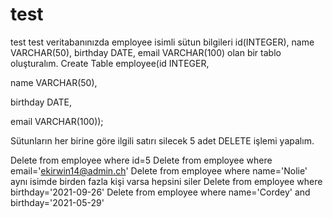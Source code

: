# test
test
test veritabanınızda employee isimli sütun bilgileri id(INTEGER), name VARCHAR(50), birthday DATE, email VARCHAR(100) olan bir tablo oluşturalım.
Create Table employee(id INTEGER,

name VARCHAR(50),

birthday DATE,

email VARCHAR(100));






Sütunların her birine göre ilgili satırı silecek 5 adet DELETE işlemi yapalım.

Delete from employee where id=5
Delete from employee where email='ekirwin14@admin.ch'
Delete from employee where name='Nolie' aynı isimde birden fazla kişi varsa hepsini siler
Delete from employee where birthday='2021-09-26'
Delete from employee where name='Cordey' and birthday='2021-05-29'
